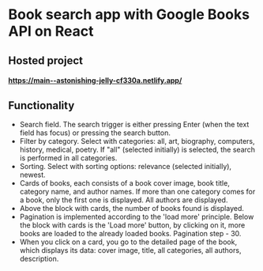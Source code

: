 # Book search app with Google Books API on React
## Hosted project
#### https://main--astonishing-jelly-cf330a.netlify.app/

## Functionality
- Search field. The search trigger is either pressing Enter (when the text field has focus) or pressing the search button.
- Filter by category. Select with categories: all, art, biography, computers, history, medical, poetry. If "all" (selected initially) is selected, the search is performed in all categories.
- Sorting. Select with sorting options: relevance (selected initially), newest.
- Cards of books, each consists of a book cover image, book title, category name, and author names. If more than one category comes for a book, only the first one is displayed. All authors are displayed.
- Above the block with cards, the number of books found is displayed.
- Pagination is implemented according to the 'load more' principle. Below the block with cards is the 'Load more' button, by clicking on it, more books are loaded to the already loaded books. Pagination step - 30.
- When you click on a card, you go to the detailed page of the book, which displays its data: cover image, title, all categories, all authors, description.